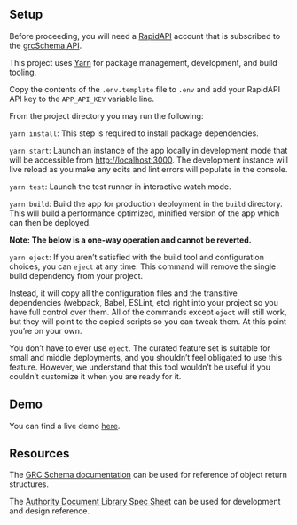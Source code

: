 ## Setup

Before proceeding, you will need a [RapidAPI](https://www.rapidapi.com/) account that is subscribed to the 
[grcSchema API](https://rapidapi.com/unified-compliance-unified-compliance-default/api/grcschema).

This project uses [Yarn](https://classic.yarnpkg.com/en/docs/install) for package management, development, and build tooling.

Copy the contents of the `.env.template` file to `.env` and add your RapidAPI API key to the `APP_API_KEY` variable line.

From the project directory you may run the following:

`yarn install`: This step is required to install package dependencies.

`yarn start`: Launch an instance of the app locally in development mode that will be accessible from 
[http://localhost:3000](http://localhost:3000). The development instance will live reload as you make any edits and lint 
errors will populate in the console.

`yarn test`: Launch the test runner in interactive watch mode.

`yarn build`: Build the app for production deployment in the `build` directory. This will build a performance optimized, 
minified version of the app which can then be deployed.

**Note: The below is a one-way operation and cannot be reverted.**

`yarn eject`: If you aren’t satisfied with the build tool and configuration choices, you can `eject` at any time. This
 command will remove the single build dependency from your project.
              
Instead, it will copy all the configuration files and the transitive dependencies (webpack, Babel, ESLint, etc) right into 
your project so you have full control over them. All of the commands except `eject` will still work, but they will point
 to the copied scripts so you can tweak them. At this point you’re on your own.

You don’t have to ever use `eject`. The curated feature set is suitable for small and middle deployments, and you shouldn’t 
feel obligated to use this feature. However, we understand that this tool wouldn’t be useful if you couldn’t customize it 
when you are ready for it.

## Demo

You can find a live demo [here](http://grcschema-demo.unifiedcompliance.com/react/).

## Resources

The [GRC Schema documentation](http://grcschema.org) can be used for reference of object return structures.

The [Authority Document Library Spec Sheet](https://theucf.info/GH-AD-Library) can be used for development and design 
reference.